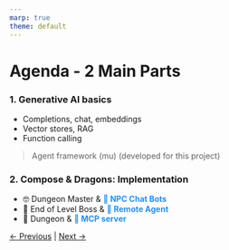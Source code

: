 ```yaml
---
marp: true
theme: default
---
```

<style>
.dodgerblue {
  color: dodgerblue;
}
</style>
# Agenda - 2 Main Parts

### 1. Generative AI basics
- Completions, chat, embeddings
- Vector stores, RAG
- Function calling
> Agent framework (mu) (developed for this project)

### 2. Compose & Dragons: Implementation
- 🤓 Dungeon Master & <span class="dodgerblue">**🤖 NPC Chat Bots**</span>
- 👿 End of Level Boss & <span class="dodgerblue">**🤖 Remote Agent**</span>
- 🏰 Dungeon & <span class="dodgerblue">**📡 MCP server**</span>

[← Previous](102-what-will-the-game-look-like.md) | [Next →](200-genai-app.md)
